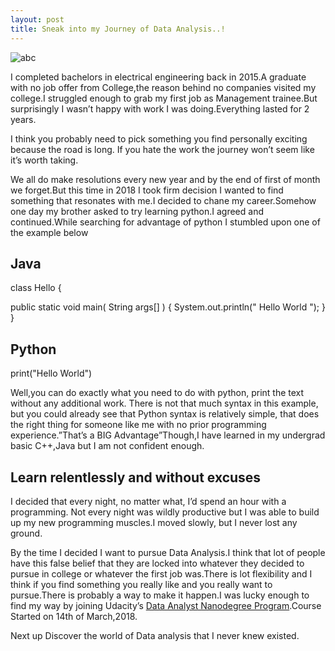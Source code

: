 ```yaml
---
layout: post
title: Sneak into my Journey of Data Analysis..!
---
```


![abc](https://image.ibb.co/d6Cp9T/1_By1_Z2ku_DX18o_NCo_Tnca_Tfw.png)

I completed bachelors in electrical engineering back in 2015.A graduate with no job offer from College,the reason behind no companies visited my college.I struggled enough to grab my first job as Management trainee.But surprisingly I wasn’t happy with work I was doing.Everything lasted for 2 years.

I think you probably need to pick something you find personally exciting because the road is long. If you hate the work the journey won’t seem like it’s worth taking.

We all do make resolutions every new year and by the end of first of month we forget.But this time in 2018 I took firm decision I  wanted to find something that resonates with me.I decided to chane my career.Somehow one day my brother asked to try learning python.I agreed and continued.While searching for advantage of python I stumbled upon one of the example below

## Java
class Hello 
{
  
  public static void main( String args[] ) {
     System.out.println(" Hello World ");
  }
 }


## Python
print("Hello World")

Well,you can do exactly what you need to do with python, print the text without any additional work. There is not that much syntax in this example, but you could already see that Python syntax is relatively simple, that does the right thing  for someone like me with no prior programming experience.”That’s a BIG Advantage”Though,I have learned in my undergrad basic C++,Java but I am not confident enough.

## Learn relentlessly and without excuses
I decided that every night, no matter what, I’d spend an hour with a programming. Not every night was wildly productive but I was able to  build up my new programming muscles.I moved slowly, but I never lost any ground.

By the time I decided I want to pursue Data Analysis.I think that lot of people have this false belief that they are locked into whatever they decided to pursue in college or whatever the first job was.There is lot flexibility and I think if you find something you really like and you really want to pursue.There is probably a way to make it happen.I was lucky enough to find my way by joining Udacity’s [Data Analyst Nanodegree Program](https://in.udacity.com/).Course Started on 14th of March,2018.

Next up Discover the world of Data analysis that I never knew existed.



